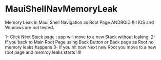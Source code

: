 # MauiShellNavMemoryLeak
Memory Leak in Maui Shell Navigation as Root Page ANDROID !!!! 
IOS and Windows are not tested.

1- Click Next Stack page : app will move to a new Stack without leaking.
2- If you back to Main Root Page using Back Button or Back page as Root no memory leaks happens
3- If you hit now Next new Root you move to a new root page and memroy leaks starts !!!!
